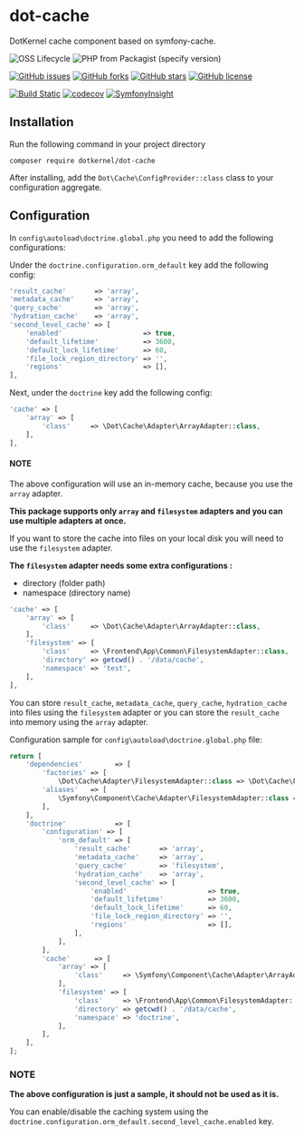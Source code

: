 # dot-cache

DotKernel cache component based on symfony-cache.

![OSS Lifecycle](https://img.shields.io/osslifecycle/dotkernel/dot-cache)
![PHP from Packagist (specify version)](https://img.shields.io/packagist/php-v/dotkernel/dot-cache/3.1.3)

[![GitHub issues](https://img.shields.io/github/issues/dotkernel/dot-cache)](https://github.com/dotkernel/dot-cache/issues)
[![GitHub forks](https://img.shields.io/github/forks/dotkernel/dot-cache)](https://github.com/dotkernel/dot-cache/network)
[![GitHub stars](https://img.shields.io/github/stars/dotkernel/dot-cache)](https://github.com/dotkernel/dot-cache/stargazers)
[![GitHub license](https://img.shields.io/github/license/dotkernel/dot-cache)](https://github.com/dotkernel/dot-cache/blob/3.0.0/LICENSE.md)

[![Build Static](https://github.com/dotkernel/dot-cache/actions/workflows/static-analysis.yml/badge.svg?branch=4.0)](https://github.com/dotkernel/dot-cache/actions/workflows/static-analysis.yml)
[![codecov](https://codecov.io/gh/dotkernel/dot-cache/graph/badge.svg?token=ZBZDEA3LY8)](https://codecov.io/gh/dotkernel/dot-cache)
[![SymfonyInsight](https://insight.symfony.com/projects/787c7526-eb9d-4fa2-a8d4-bfdcc008d239/big.svg)](https://insight.symfony.com/projects/787c7526-eb9d-4fa2-a8d4-bfdcc008d239)

## Installation

Run the following command in your project directory

    composer require dotkernel/dot-cache


After installing, add the `Dot\Cache\ConfigProvider::class` class to your configuration aggregate.

## Configuration

In ```config\autoload\doctrine.global.php``` you need to add the following configurations:

Under the ```doctrine.configuration.orm_default``` key add the following config:

```php
'result_cache'       => 'array',
'metadata_cache'     => 'array',
'query_cache'        => 'array',
'hydration_cache'    => 'array',
'second_level_cache' => [
    'enabled'                    => true,
    'default_lifetime'           => 3600,
    'default_lock_lifetime'      => 60,
    'file_lock_region_directory' => '',
    'regions'                    => [],
],
```

Next, under the ```doctrine``` key add the following config:

```php
'cache' => [
    'array' => [
        'class'     => \Dot\Cache\Adapter\ArrayAdapter::class,
    ],
],
```

#### NOTE
The above configuration will use an in-memory cache, because you use the `array` adapter.

**This package supports only `array` and `filesystem` adapters and you can use multiple adapters at once.**

If you want to store the cache into files on your local disk you will need to use the `filesystem` adapter.

**The `filesystem` adapter needs some extra configurations :**
* directory (folder path)
* namespace (directory name)

```php
'cache' => [
    'array' => [
        'class'     => \Dot\Cache\Adapter\ArrayAdapter::class,
    ],
    'filesystem' => [
        'class'     => \Frontend\App\Common\FilesystemAdapter::class,
        'directory' => getcwd() . '/data/cache',
        'namespace' => 'test',
    ],
],
```

You can store `result_cache`, `metadata_cache`, `query_cache`, `hydration_cache` into files using the `filesystem`
adapter or you can store the `result_cache` into memory using the `array` adapter.

Configuration sample for ``config\autoload\doctrine.global.php`` file:

```php
return [
    'dependencies'        => [
        'factories' => [
            \Dot\Cache\Adapter\FilesystemAdapter::class => \Dot\Cache\Factory\FilesystemAdapterFactory::class,
        'aliases'   => [
            \Symfony\Component\Cache\Adapter\FilesystemAdapter::class => \Dot\Cache\Adapter\FilesystemAdapter::class
        ],
    ],
    'doctrine'            => [
        'configuration' => [
            'orm_default' => [
                'result_cache'       => 'array',
                'metadata_cache'     => 'array',
                'query_cache'        => 'filesystem',
                'hydration_cache'    => 'array',
                'second_level_cache' => [
                    'enabled'                    => true,
                    'default_lifetime'           => 3600,
                    'default_lock_lifetime'      => 60,
                    'file_lock_region_directory' => '',
                    'regions'                    => [],
                ],
            ],
        ],
        'cache'      => [
            'array' => [
                'class'     => \Symfony\Component\Cache\Adapter\ArrayAdapter::class,
            ],
            'filesystem' => [
                'class'     => \Frontend\App\Common\FilesystemAdapter::class,
                'directory' => getcwd() . '/data/cache',
                'namespace' => 'doctrine',
            ],
        ],
    ],
];
```

### NOTE
**The above configuration is just a sample, it should not be used as it is.**

You can enable/disable the caching system using the `doctrine.configuration.orm_default.second_level_cache.enabled` key.



